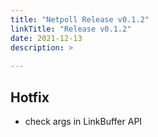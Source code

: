 ```yaml
---
title: "Netpoll Release v0.1.2"
linkTitle: "Release v0.1.2"
date: 2021-12-13
description: >
  
---
```


## Hotfix

* check args in LinkBuffer API